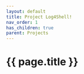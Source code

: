 ```yaml
---
layout: default
title: Project Log4Shell!
nav_order: 1
has_children: true
parent: Projects
---
```


# {{ page.title }}
